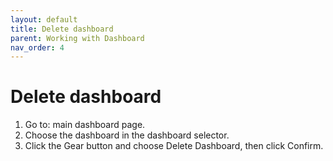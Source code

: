 ```yaml
---
layout: default
title: Delete dashboard
parent: Working with Dashboard
nav_order: 4
---
```

# Delete dashboard
1. Go to: main dashboard page.
2. Choose the dashboard in the dashboard selector.
3. Click the Gear button and choose Delete Dashboard, then click Confirm.
